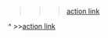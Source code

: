 > >>[action link](https://www.youtube.com/watch?v=dQw4w9WgXcQ)

^ >>[action link](https://www.youtube.com/watch?v=dQw4w9WgXcQ)
